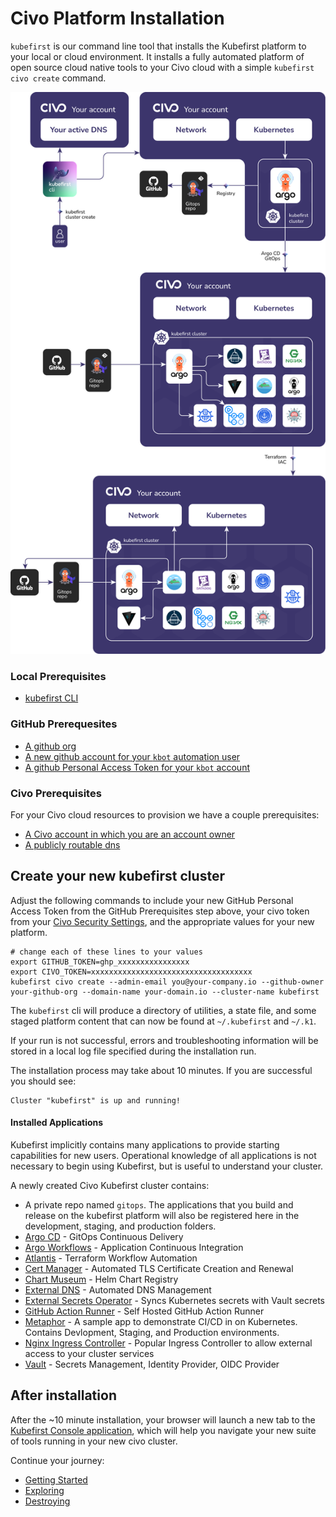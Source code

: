 # Civo Platform Installation

`kubefirst` is our command line tool that installs the Kubefirst platform to your local or cloud environment. It installs a fully automated platform of open source cloud native tools to your Civo cloud with a simple `kubefirst civo create` command.

![](../../img/kubefirst/civo/kubefirst-cluster-create.png)

### Local Prerequisites

- [kubefirst CLI](../../kubefirst/overview.md#how-to-install-kubefirst-cli)

### GitHub Prerequesites

- [A github org](https://docs.github.com/en/organizations/collaborating-with-groups-in-organizations/creating-a-new-organization-from-scratch)
- [A new github account for your `kbot` automation user](https://docs.github.com/en/get-started/signing-up-for-github/signing-up-for-a-new-github-account)
- [A github Personal Access Token for your `kbot` account](../../explore/github-token.md)

### Civo Prerequisites

For your Civo cloud resources to provision we have a couple prerequisites:    

- [A Civo account in which you are an account owner](https://dashboard.civo.com/signup)
- [A publicly routable dns](https://www.civo.com/learn/configure-dns#adding-a-domain-name)


## Create your new kubefirst cluster

Adjust the following commands to include your new GitHub Personal Access Token from the GitHub Prerequisites step above, your civo token from your [Civo Security Settings](https://dashboard.civo.com/security), and the appropriate values for your new platform.

```shell
# change each of these lines to your values
export GITHUB_TOKEN=ghp_xxxxxxxxxxxxxxxx
export CIVO_TOKEN=xxxxxxxxxxxxxxxxxxxxxxxxxxxxxxxxxxxx
kubefirst civo create --admin-email you@your-company.io --github-owner your-github-org --domain-name your-domain.io --cluster-name kubefirst
```

The `kubefirst` cli will produce a directory of utilities, a state file, and some staged platform content that can now be found at `~/.kubefirst` and `~/.k1`.

If your run is not successful, errors and troubleshooting information will be stored in a local log file specified during the installation run.

The installation process may take about 10 minutes. If you are successful you should see:

```shell
Cluster "kubefirst" is up and running!
```

#### Installed Applications

Kubefirst implicitly contains many applications to provide starting capabilities for new users. Operational knowledge of all applications is not necessary to begin using Kubefirst, but is useful to understand your cluster.

A newly created Civo Kubefirst cluster contains:

- A private repo named `gitops`. The applications that you build and release on the kubefirst platform will also be registered here in the development, staging, and production folders. 
- [Argo CD](https://github.com/argoproj/argo-cd) - GitOps Continuous Delivery
- [Argo Workflows](https://argoproj.github.io/argo-workflows/) - Application Continuous Integration
- [Atlantis](https://www.runatlantis.io/) - Terraform Workflow Automation
- [Cert Manager](https://cert-manager.io/) - Automated TLS Certificate Creation and Renewal
- [Chart Museum](https://github.com/helm/chartmuseum) - Helm Chart Registry
- [External DNS](https://github.com/kubernetes-sigs/external-dns) - Automated DNS Management
- [External Secrets Operator](https://external-secrets.io/) - Syncs Kubernetes secrets with Vault secrets
- [GitHub Action Runner](https://github.com/features/actions) - Self Hosted GitHub Action Runner
- [Metaphor](https://github.com/kubefirst/metaphor-frontend-template) - A sample app to demonstrate CI/CD in on Kubernetes. Contains Devlopment, Staging, and Production environments.
- [Nginx Ingress Controller](https://github.com/kubernetes/ingress-nginx) - Popular Ingress Controller to allow external access to your cluster services
- [Vault](https://github.com/hashicorp/vault) - Secrets Management, Identity Provider, OIDC Provider

## After installation

After the ~10 minute installation, your browser will launch a new tab to the [Kubefirst Console application](https://github.com/kubefirst/console), which will help you navigate your new suite of tools running in your new civo cluster.

Continue your journey: 

- [Getting Started](./getting-started/overview.md)
- [Exploring](../../explore/overview.md)
- [Destroying](./destroy.md)
